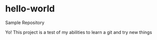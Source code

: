 # hello-world
Sample Repository 

Yo! 
This project is a test of my abilities to learn a git and try new things
